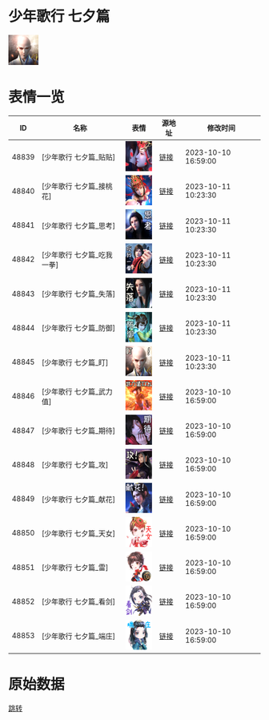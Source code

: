 # 少年歌行 七夕篇

<img src="./cover.png" height="60" alt="cover" />

# 表情一览

|ID|名称|表情|源地址|修改时间|
|----|----|----|----|----|
|48839|[少年歌行 七夕篇_贴贴]|<img src="./pic/048839_%5B少年歌行 七夕篇_贴贴%5D.png" height="60" alt="贴贴"/>|[链接](https://i0.hdslb.com/bfs/garb/cf9f9e8b36c6e2efb03246ead66e20dd6958a2eb.png)|2023-10-10 16:59:00|
|48840|[少年歌行 七夕篇_接桃花]|<img src="./pic/048840_%5B少年歌行 七夕篇_接桃花%5D.png" height="60" alt="接桃花"/>|[链接](https://i0.hdslb.com/bfs/garb/c2c1908b38d5b46b15261a5b48f61ec050473fd9.png)|2023-10-11 10:23:30|
|48841|[少年歌行 七夕篇_思考]|<img src="./pic/048841_%5B少年歌行 七夕篇_思考%5D.png" height="60" alt="思考"/>|[链接](https://i0.hdslb.com/bfs/garb/c917cdb3ae0fc81fdc43428c2ca5cfe0ed1ab588.png)|2023-10-11 10:23:30|
|48842|[少年歌行 七夕篇_吃我一拳]|<img src="./pic/048842_%5B少年歌行 七夕篇_吃我一拳%5D.png" height="60" alt="吃我一拳"/>|[链接](https://i0.hdslb.com/bfs/garb/c23e9ffbe238deef95190e789e10c93db12972a9.png)|2023-10-11 10:23:30|
|48843|[少年歌行 七夕篇_失落]|<img src="./pic/048843_%5B少年歌行 七夕篇_失落%5D.png" height="60" alt="失落"/>|[链接](https://i0.hdslb.com/bfs/garb/ad9b6a2ed76302a866a990a2ee7874c31a7af4b6.png)|2023-10-11 10:23:30|
|48844|[少年歌行 七夕篇_防御]|<img src="./pic/048844_%5B少年歌行 七夕篇_防御%5D.png" height="60" alt="防御"/>|[链接](https://i0.hdslb.com/bfs/garb/5a4b21fcb4824eeca070a3f9587b41b350088546.png)|2023-10-11 10:23:30|
|48845|[少年歌行 七夕篇_盯]|<img src="./pic/048845_%5B少年歌行 七夕篇_盯%5D.png" height="60" alt="盯"/>|[链接](https://i0.hdslb.com/bfs/garb/ee5f6bbf035d38dc7149ba55ba3f0a634e90f127.png)|2023-10-11 10:23:30|
|48846|[少年歌行 七夕篇_武力值]|<img src="./pic/048846_%5B少年歌行 七夕篇_武力值%5D.png" height="60" alt="武力值"/>|[链接](https://i0.hdslb.com/bfs/garb/fb64d775824ff9c54df721c6e1e104a3a0e6691f.png)|2023-10-10 16:59:00|
|48847|[少年歌行 七夕篇_期待]|<img src="./pic/048847_%5B少年歌行 七夕篇_期待%5D.png" height="60" alt="期待"/>|[链接](https://i0.hdslb.com/bfs/garb/ca79ec52412bab5983e52a9bcd4823afdabd4f02.png)|2023-10-10 16:59:00|
|48848|[少年歌行 七夕篇_攻]|<img src="./pic/048848_%5B少年歌行 七夕篇_攻%5D.png" height="60" alt="攻"/>|[链接](https://i0.hdslb.com/bfs/garb/2d32f129d0490e426f391085545e86e41495478e.png)|2023-10-10 16:59:00|
|48849|[少年歌行 七夕篇_献花]|<img src="./pic/048849_%5B少年歌行 七夕篇_献花%5D.png" height="60" alt="献花"/>|[链接](https://i0.hdslb.com/bfs/garb/b201fb60573de5f41751e845ca991eb5a43e7b30.png)|2023-10-10 16:59:00|
|48850|[少年歌行 七夕篇_天女]|<img src="./pic/048850_%5B少年歌行 七夕篇_天女%5D.png" height="60" alt="天女"/>|[链接](https://i0.hdslb.com/bfs/garb/0b2fc72231d747f3c0fc96ca9459bbf62d9f44d9.png)|2023-10-10 16:59:00|
|48851|[少年歌行 七夕篇_雷]|<img src="./pic/048851_%5B少年歌行 七夕篇_雷%5D.png" height="60" alt="雷"/>|[链接](https://i0.hdslb.com/bfs/garb/bf55b1c2c1da8564d5a5a76d08c4f61d580802cd.png)|2023-10-10 16:59:00|
|48852|[少年歌行 七夕篇_看剑]|<img src="./pic/048852_%5B少年歌行 七夕篇_看剑%5D.png" height="60" alt="看剑"/>|[链接](https://i0.hdslb.com/bfs/garb/58c565eeaf809fe11de69f51fbcc8871e41c7ce9.png)|2023-10-10 16:59:00|
|48853|[少年歌行 七夕篇_端庄]|<img src="./pic/048853_%5B少年歌行 七夕篇_端庄%5D.png" height="60" alt="端庄"/>|[链接](https://i0.hdslb.com/bfs/garb/1a8923c22d03510c374c0c6080af095cd29189f6.png)|2023-10-10 16:59:00|

# 原始数据

[跳转](./raw.json)

